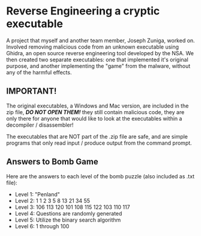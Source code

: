 # Reverse Engineering a cryptic executable
A project that myself and another team member, Joseph Zuniga, worked on. Involved removing malicious code from an unknown executable using Ghidra, an open source reverse engineering tool developed by the NSA. We then created two separate executables: one that implemented it's original purpose, and another implementing the "game" from the malware, without any of the harmful effects.

## IMPORTANT!
The original executables, a Windows and Mac version, are included in the zip file, ***DO NOT OPEN THEM!*** they still contain malicious code, they are only there for anyone that would like to look at the executables within a decompiler / disassembler!

The executables that are NOT part of the .zip file are safe, and are simple programs that only read input / produce output from the command prompt.

## Answers to Bomb Game
Here are the answers to each level of the bomb puzzle (also included as .txt file):
- Level 1: "Penland"
- Level 2: 1 1 2 3 5 8 13 21 34 55
- Level 3: 106 113 120 101 108 115 122 103 110 117
- Level 4: Questions are randomly generated
- Level 5: Utilize the binary search algorithm
- Level 6: 1 through 100
